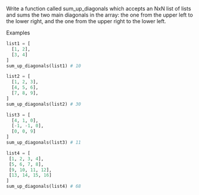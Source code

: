 Write a function called sum_up_diagonals which accepts an NxN list of lists and sums the two main diagonals in the array: the one from the upper left to the lower right, and the one from the upper right to the lower left.

Examples

```py
list1 = [
  [1, 2],
  [3, 4]
]
sum_up_diagonals(list1) # 10

list2 = [
  [1, 2, 3],
  [4, 5, 6],
  [7, 8, 9],
]
sum_up_diagonals(list2) # 30

list3 = [
  [4, 1, 0],
  [-1, -1, 0],
  [0, 0, 9]
]
sum_up_diagonals(list3) # 11

list4 = [
 [1, 2, 3, 4],
 [5, 6, 7, 8],
 [9, 10, 11, 12],
 [13, 14, 15, 16]
]
sum_up_diagonals(list4) # 68
```
